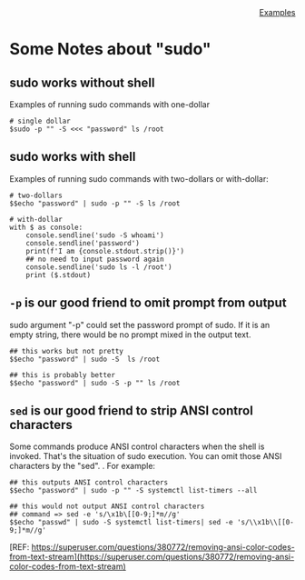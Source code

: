 <div style="text-align:right"><a href="./index">Examples</a></div>

# Some Notes about "sudo"

## sudo works without shell

Examples of running sudo commands with one-dollar

```
# single dollar
$sudo -p "" -S <<< "password" ls /root
```

## sudo works with shell

Examples of running sudo commands with two-dollars or with-dollar:

```
# two-dollars
$$echo "password" | sudo -p "" -S ls /root

# with-dollar
with $ as console:
    console.sendline('sudo -S whoami')
    console.sendline('password')
    print(f'I am {console.stdout.strip()}')
    ## no need to input password again
    console.sendline('sudo ls -l /root')
    print ($.stdout)
```

## `-p` is our good friend to omit prompt from output

sudo argument "-p" could set the password prompt of sudo. If it is an empty string, there would be no prompt mixed in the output text.

```
## this works but not pretty
$$echo "password" | sudo -S  ls /root

## this is probably better
$$echo "password" | sudo -S -p "" ls /root
```

## `sed` is our good friend to strip ANSI control characters

Some commands produce ANSI control characters when the shell is invoked. 
That's the situation of sudo execution. You can omit those ANSI characters by the "sed". . For example:

```
## this outputs ANSI control characters
$$echo "password" | sudo -p "" -S systemctl list-timers --all

## this would not output ANSI control characters
## command => sed -e 's/\x1b\[[0-9;]*m//g'
$$echo "passwd" | sudo -S systemctl list-timers| sed -e 's/\\x1b\\[[0-9;]*m//g'
```

[REF: https://superuser.com/questions/380772/removing-ansi-color-codes-from-text-stream](https://superuser.com/questions/380772/removing-ansi-color-codes-from-text-stream)
